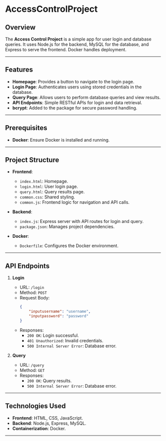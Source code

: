 # AccessControlProject

## Overview

The **Access Control Project** is a simple app for user login and database queries. It uses Node.js for the backend, MySQL for the database, and Express to serve the frontend. Docker handles deployment.


---

## Features

- **Homepage**: Provides a button to navigate to the login page.  
- **Login Page**: Authenticates users using stored credentials in the database.  
- **Query Page**: Allows users to perform database queries and view results.   
- **API Endpoints**: Simple RESTful APIs for login and data retrieval.
- **bcrypt**: Added to the package for secure password handling.

---

## Prerequisites

- **Docker**: Ensure Docker is installed and running.  
 

---


## Project Structure

- **Frontend**:  
  - `index.html`: Homepage.  
  - `login.html`: User login page.  
  - `query.html`: Query results page.  
  - `common.css`: Shared styling.  
  - `common.js`: Frontend logic for navigation and API calls.  

- **Backend**:  
  - `index.js`: Express server with API routes for login and query.  
  - `package.json`: Manages project dependencies.  

- **Docker**:  
  - `Dockerfile`: Configures the Docker environment.

---

## API Endpoints

1. **Login**  
   - URL: `/login`  
   - Method: `POST`  
   - Request Body:  
     ```json
     {
         "inputusername": "username",
         "inputpassword": "password"
     }
     ```
   - Responses:  
     - `200 OK`: Login successful.  
     - `401 Unauthorized`: Invalid credentials.  
     - `500 Internal Server Error`: Database error.

2. **Query**  
   - URL: `/query`  
   - Method: `GET`  
   - Responses:  
     - `200 OK`: Query results.  
     - `500 Internal Server Error`: Database error.

---

## Technologies Used

- **Frontend**: HTML, CSS, JavaScript.  
- **Backend**: Node.js, Express, MySQL.  
- **Containerization**: Docker.  

---

